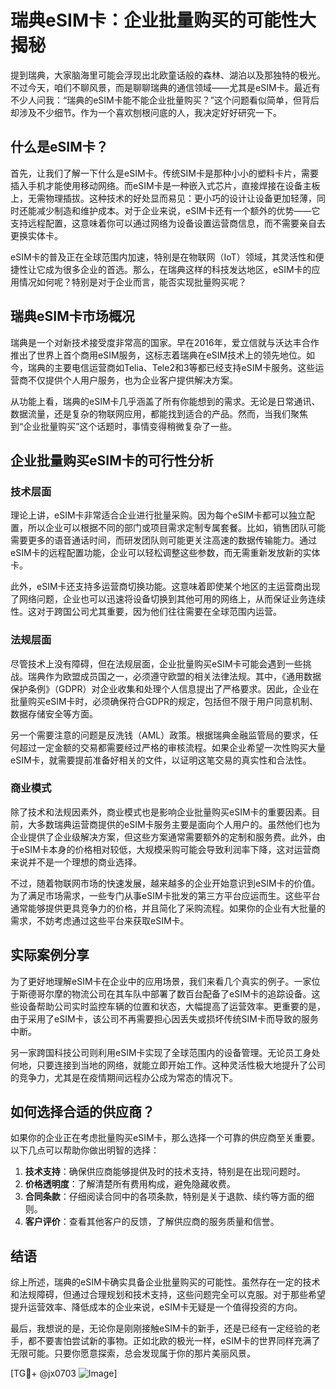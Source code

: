 # 瑞典eSIM卡：企业批量购买的可能性大揭秘

提到瑞典，大家脑海里可能会浮现出北欧童话般的森林、湖泊以及那独特的极光。不过今天，咱们不聊风景，而是聊聊瑞典的通信领域——尤其是eSIM卡。最近有不少人问我：“瑞典的eSIM卡能不能企业批量购买？”这个问题看似简单，但背后却涉及不少细节。作为一个喜欢刨根问底的人，我决定好好研究一下。

## 什么是eSIM卡？

首先，让我们了解一下什么是eSIM卡。传统SIM卡是那种小小的塑料卡片，需要插入手机才能使用移动网络。而eSIM卡是一种嵌入式芯片，直接焊接在设备主板上，无需物理插拔。这种技术的好处显而易见：更小巧的设计让设备更加轻薄，同时还能减少制造和维护成本。对于企业来说，eSIM卡还有一个额外的优势——它支持远程配置，这意味着你可以通过网络为设备设置运营商信息，而不需要亲自去更换实体卡。

eSIM卡的普及正在全球范围内加速，特别是在物联网（IoT）领域，其灵活性和便捷性让它成为很多企业的首选。那么，在瑞典这样的科技发达地区，eSIM卡的应用情况如何呢？特别是对于企业而言，能否实现批量购买呢？

## 瑞典eSIM卡市场概况

瑞典是一个对新技术接受度非常高的国家。早在2016年，爱立信就与沃达丰合作推出了世界上首个商用eSIM服务，这标志着瑞典在eSIM技术上的领先地位。如今，瑞典的主要电信运营商如Telia、Tele2和3等都已经支持eSIM卡服务。这些运营商不仅提供个人用户服务，也为企业客户提供解决方案。

从功能上看，瑞典的eSIM卡几乎涵盖了所有你能想到的需求。无论是日常通讯、数据流量，还是复杂的物联网应用，都能找到适合的产品。然而，当我们聚焦到“企业批量购买”这个话题时，事情变得稍微复杂了一些。

## 企业批量购买eSIM卡的可行性分析

### 技术层面

理论上讲，eSIM卡非常适合企业进行批量采购。因为每个eSIM卡都可以独立配置，所以企业可以根据不同的部门或项目需求定制专属套餐。比如，销售团队可能需要更多的语音通话时间，而研发团队则可能更关注高速的数据传输能力。通过eSIM卡的远程配置功能，企业可以轻松调整这些参数，而无需重新发放新的实体卡。

此外，eSIM卡还支持多运营商切换功能。这意味着即使某个地区的主运营商出现了网络问题，企业也可以迅速将设备切换到其他可用的网络上，从而保证业务连续性。这对于跨国公司尤其重要，因为他们往往需要在全球范围内运营。

### 法规层面

尽管技术上没有障碍，但在法规层面，企业批量购买eSIM卡可能会遇到一些挑战。瑞典作为欧盟成员国之一，必须遵守欧盟的相关法律法规。其中，《通用数据保护条例》（GDPR）对企业收集和处理个人信息提出了严格要求。因此，企业在批量购买eSIM卡时，必须确保符合GDPR的规定，包括但不限于用户同意机制、数据存储安全等方面。

另一个需要注意的问题是反洗钱（AML）政策。根据瑞典金融监管局的要求，任何超过一定金额的交易都需要经过严格的审核流程。如果企业希望一次性购买大量eSIM卡，就需要提前准备好相关的文件，以证明这笔交易的真实性和合法性。

### 商业模式

除了技术和法规因素外，商业模式也是影响企业批量购买eSIM卡的重要因素。目前，大多数瑞典运营商提供的eSIM卡服务主要是面向个人用户的。虽然他们也为企业提供了企业级解决方案，但这些方案通常需要额外的定制和服务费。此外，由于eSIM卡本身的价格相对较低，大规模采购可能会导致利润率下降，这对运营商来说并不是一个理想的商业选择。

不过，随着物联网市场的快速发展，越来越多的企业开始意识到eSIM卡的价值。为了满足市场需求，一些专门从事eSIM卡批发的第三方平台应运而生。这些平台通常能够提供更具竞争力的价格，并且简化了采购流程。如果你的企业有大批量的需求，不妨考虑通过这些平台来获取eSIM卡。

## 实际案例分享

为了更好地理解eSIM卡在企业中的应用场景，我们来看几个真实的例子。一家位于斯德哥尔摩的物流公司在其车队中部署了数百台配备了eSIM卡的追踪设备。这些设备帮助公司实时监控车辆的位置和状态，大幅提高了运营效率。更重要的是，由于采用了eSIM卡，该公司不再需要担心因丢失或损坏传统SIM卡而导致的服务中断。

另一家跨国科技公司则利用eSIM卡实现了全球范围内的设备管理。无论员工身处何地，只要连接到当地的网络，就能立即开始工作。这种灵活性极大地提升了公司的竞争力，尤其是在疫情期间远程办公成为常态的情况下。

## 如何选择合适的供应商？

如果你的企业正在考虑批量购买eSIM卡，那么选择一个可靠的供应商至关重要。以下几点可以帮助你做出明智的选择：

1. **技术支持**：确保供应商能够提供及时的技术支持，特别是在出现问题时。
2. **价格透明度**：了解清楚所有费用构成，避免隐藏收费。
3. **合同条款**：仔细阅读合同中的各项条款，特别是关于退款、续约等方面的细则。
4. **客户评价**：查看其他客户的反馈，了解供应商的服务质量和信誉。

## 结语

综上所述，瑞典的eSIM卡确实具备企业批量购买的可能性。虽然存在一定的技术和法规障碍，但通过合理规划和技术支持，这些问题完全可以克服。对于那些希望提升运营效率、降低成本的企业来说，eSIM卡无疑是一个值得投资的方向。

最后，我想说的是，无论你是刚刚接触eSIM卡的新手，还是已经有一定经验的老手，都不要害怕尝试新的事物。正如北欧的极光一样，eSIM卡的世界同样充满了无限可能。只要你愿意探索，总会发现属于你的那片美丽风景。

[TG💪+ @jx0703 ![Image](https://github.com/user-attachments/assets/dbca1d08-cadb-493c-b0ec-ad6f7a83f270)]